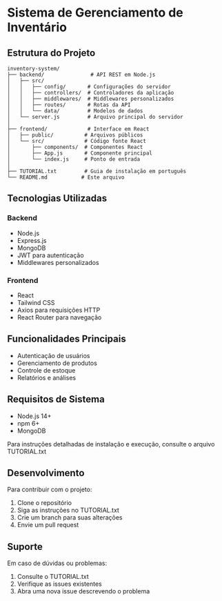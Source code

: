 # Sistema de Gerenciamento de Inventário

## Estrutura do Projeto
```
inventory-system/
├── backend/               # API REST em Node.js
│   ├── src/
│   │   ├── config/       # Configurações do servidor
│   │   ├── controllers/  # Controladores da aplicação
│   │   ├── middlewares/  # Middlewares personalizados
│   │   ├── routes/       # Rotas da API
│   │   └── data/         # Modelos de dados
│   └── server.js         # Arquivo principal do servidor
│
├── frontend/             # Interface em React
│   ├── public/          # Arquivos públicos
│   └── src/             # Código fonte React
│       ├── components/  # Componentes React
│       ├── App.js       # Componente principal
│       └── index.js     # Ponto de entrada
│
├── TUTORIAL.txt         # Guia de instalação em português
└── README.md           # Este arquivo
```

## Tecnologias Utilizadas

### Backend
- Node.js
- Express.js
- MongoDB
- JWT para autenticação
- Middlewares personalizados

### Frontend
- React
- Tailwind CSS
- Axios para requisições HTTP
- React Router para navegação

## Funcionalidades Principais
- Autenticação de usuários
- Gerenciamento de produtos
- Controle de estoque
- Relatórios e análises

## Requisitos de Sistema
- Node.js 14+
- npm 6+
- MongoDB

Para instruções detalhadas de instalação e execução, consulte o arquivo TUTORIAL.txt

## Desenvolvimento

Para contribuir com o projeto:

1. Clone o repositório
2. Siga as instruções no TUTORIAL.txt
3. Crie um branch para suas alterações
4. Envie um pull request

## Suporte

Em caso de dúvidas ou problemas:
1. Consulte o TUTORIAL.txt
2. Verifique as issues existentes
3. Abra uma nova issue descrevendo o problema